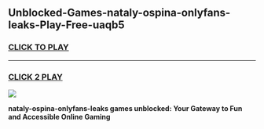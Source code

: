 
## Unblocked-Games-nataly-ospina-onlyfans-leaks-Play-Free-uaqb5
<h3>
<a href="https://premium76.site?title=nataly-ospina-onlyfans-leaks&ref=21A">CLICK TO PLAY</a></h3>
<hr>

<h3>
<a href="https://premium76.site?title=nataly-ospina-onlyfans-leaks&ref=21A">CLICK 2 PLAY</a>
  
</h3>

<a href="https://premium76.site?title=nataly-ospina-onlyfans-leaks&ref=21A"><img src="https://clearcache.store/games.png"></a>


**nataly-ospina-onlyfans-leaks games unblocked: Your Gateway to Fun and Accessible Online Gaming**

